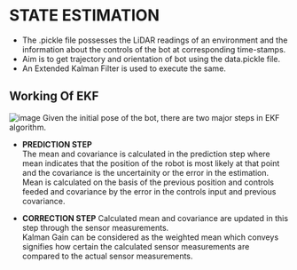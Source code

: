# STATE ESTIMATION
* The .pickle file possesses the LiDAR readings of an environment and the information about the controls of the bot at corresponding time-stamps.
* Aim is to get trajectory and orientation of bot using the data.pickle file.
* An Extended Kalman Filter is used to execute the same.
## Working Of EKF
![image](https://user-images.githubusercontent.com/64797216/124354872-eba38a00-dc2b-11eb-9411-8aa871f09fa5.png)
Given the initial pose of the bot, there are two major steps in EKF algorithm.
* **PREDICTION STEP**   
The mean and covariance is calculated in the prediction step where mean indicates that the position of the robot is most likely at that point and the covariance is the uncertainity or the error in the estimation.  
Mean is calculated on the basis of the previous position and controls feeded and covariance by the error in the controls input and previous covariance.

* **CORRECTION STEP**
Calculated mean and covariance are updated in this step through the sensor measurements.  
Kalman Gain can be considered as the weighted mean which conveys signifies how certain the calculated sensor measurements are compared to the actual sensor measurements.
